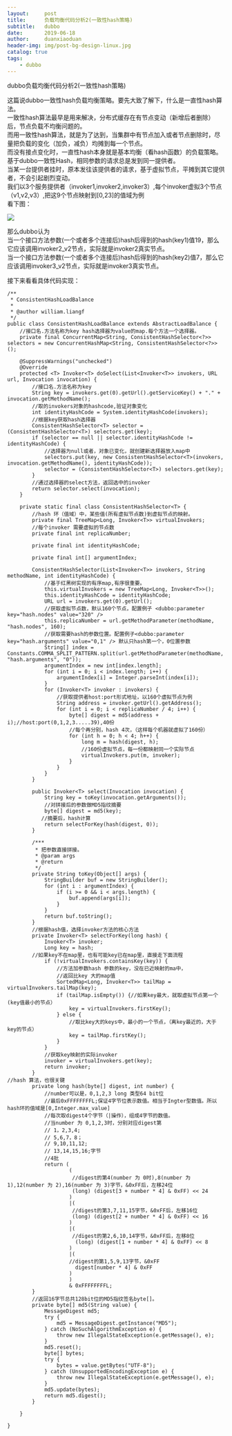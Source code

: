 ```yaml
---
layout:     post
title:      负载均衡代码分析2(一致性hash策略)
subtitle:   dubbo
date:       2019-06-18
author:     duanxiaoduan
header-img: img/post-bg-design-linux.jpg
catalog: true
tags:
    - dubbo
---
```


dubbo负载均衡代码分析2(一致性hash策略)


这篇说dubbo一致性hash负载均衡策略。要先大致了解下，什么是一直性hash算法。  
一致性hash算法最早是用来解决，分布式缓存在有节点变动（新增后者删除）后，节点负载不均衡问题的。  
而用一致性hash算法，就是为了达到，当集群中有节点加入或者节点删除时，尽量把负载的变化（加负，减负）均摊到每一个节点。  
而没有接点变化时，一直性hash本身就是基本均衡（看hash函数）的负载策略。  
基于dubbo一致性Hash，相同参数的请求总是发到同一提供者。  
当某一台提供者挂时，原本发往该提供者的请求，基于虚拟节点，平摊到其它提供者，不会引起剧烈变动。  
我们以3个服务提供者（invoker1,invoker2,invoker3）,每个invoker虚拟3个节点（v1,v2,v3）,把这9个节点映射到\[0,23\]的值域为例  
看下图：

![](https://static.oschina.net/uploads/space/2017/1114/132651_f2zO_146130.jpg)

那么dubbo认为  
当一个接口方法参数(一个或者多个连接后)hash后得到的hash(key1)值19，那么它应该调用invoker2_v2节点，实际就是invoker2真实节点。  
当一个接口方法参数(一个或者多个连接后)hash后得到的hash(key2)值7，那么它应该调用invoker3_v2节点，实际就是invoker3真实节点。

接下来看看具体代码实现：

    /**
     * ConsistentHashLoadBalance
     *
     * @author william.liangf
     */
    public class ConsistentHashLoadBalance extends AbstractLoadBalance {
        //接口名.方法名称为key hash选择器为value的map.每个方法一个选择器。
        private final ConcurrentMap<String, ConsistentHashSelector<?>> selectors = new ConcurrentHashMap<String, ConsistentHashSelector<?>>();
    
        @SuppressWarnings("unchecked")
        @Override
        protected <T> Invoker<T> doSelect(List<Invoker<T>> invokers, URL url, Invocation invocation) {
            //接口名.方法名称为key
            String key = invokers.get(0).getUrl().getServiceKey() + "." + invocation.getMethodName();
            //取的invokers对象的hashcode,验证对象变化
            int identityHashCode = System.identityHashCode(invokers);
            //根据key获取hash选择器
            ConsistentHashSelector<T> selector = (ConsistentHashSelector<T>) selectors.get(key);
            if (selector == null || selector.identityHashCode != identityHashCode) {
                //选择器为null或者，对象已变化，就创建新选择器放入map中
                selectors.put(key, new ConsistentHashSelector<T>(invokers, invocation.getMethodName(), identityHashCode));
                selector = (ConsistentHashSelector<T>) selectors.get(key);
            }
            //通过选择器的select方法，返回选中的invoker
            return selector.select(invocation);
        }
    
        private static final class ConsistentHashSelector<T> {
            //hash 环（值域）中，某些值(所有虚拟节点数)到虚拟节点的映射。
            private final TreeMap<Long, Invoker<T>> virtualInvokers;
            //每个invoker 需要虚拟的节点数
            private final int replicaNumber;
    
            private final int identityHashCode;
    
            private final int[] argumentIndex;
    
            ConsistentHashSelector(List<Invoker<T>> invokers, String methodName, int identityHashCode) {
                //基于红黑树实现的有序map,有序很重要。
                this.virtualInvokers = new TreeMap<Long, Invoker<T>>();
                this.identityHashCode = identityHashCode;
                URL url = invokers.get(0).getUrl();
                //获取虚拟节点数，默认160个节点，配置例子 <dubbo:parameter key="hash.nodes" value="320" />
                this.replicaNumber = url.getMethodParameter(methodName, "hash.nodes", 160);
                //获取需要hash的参数位置。配置例子<dubbo:parameter key="hash.arguments" value="0,1" /> 默认只hash第一个，0位置参数
                String[] index = Constants.COMMA_SPLIT_PATTERN.split(url.getMethodParameter(methodName, "hash.arguments", "0"));
                argumentIndex = new int[index.length];
                for (int i = 0; i < index.length; i++) {
                    argumentIndex[i] = Integer.parseInt(index[i]);
                }
                for (Invoker<T> invoker : invokers) {
                    //获取提供者host:port形式地址，以160个虚拟节点为例
                    String address = invoker.getUrl().getAddress();
                    for (int i = 0; i < replicaNumber / 4; i++) {
                        byte[] digest = md5(address + i);//host:port(0,1,2,3.....39),40份
                        //每个再分别，hash 4次，（这样每个机器就虚拟了160份）
                        for (int h = 0; h < 4; h++) {
                            long m = hash(digest, h);
                            //160份虚拟节点，每一份都映射同一个实际节点
                            virtualInvokers.put(m, invoker);
                        }
                    }
                }
            }
    
            public Invoker<T> select(Invocation invocation) {
                String key = toKey(invocation.getArguments());
                //对拼接后的参数做MD5指纹摘要
                byte[] digest = md5(key);
               //摘要后，hash计算
                return selectForKey(hash(digest, 0));
            }
    
            /***
             * 把参数直接拼接。
             * @param args
             * @return
             */
            private String toKey(Object[] args) {
                StringBuilder buf = new StringBuilder();
                for (int i : argumentIndex) {
                    if (i >= 0 && i < args.length) {
                        buf.append(args[i]);
                    }
                }
                return buf.toString();
            }
            //根据hash值，选择invoker方法的核心方法
            private Invoker<T> selectForKey(long hash) {
                Invoker<T> invoker;
                Long key = hash;
    	    //如果key不在map里，也有可能key已在map里，直接走下面流程
                if (!virtualInvokers.containsKey(key)) {
                    //方法加参数hash 参数的key，没在已近映射的ma中，
                    //返回比key 大的map值
                    SortedMap<Long, Invoker<T>> tailMap = virtualInvokers.tailMap(key);
                    if (tailMap.isEmpty()) {//如果key最大，就取虚拟节点第一个(key值最小的节点）
                        key = virtualInvokers.firstKey();
                    } else {
                        //取比key大的keys中，最小的一个节点，（离key最近的，大于key的节点）
                        key = tailMap.firstKey();
                    }
                }
                //获取key映射的实际invoker
                invoker = virtualInvokers.get(key);
                return invoker;
            }
    //hash 算法，也很关键
            private long hash(byte[] digest, int number) {
                //number可以是，0,1,2,3 long 类型64 bit位
                //最后0xFFFFFFFFL;保证4字节位表示数值。相当于Ingter型数值。所以hash环的值域是[0,Integer.max_value]
                //每次取digest4个字节（|操作），组成4字节的数值。
                //当number 为 0,1,2,3时，分别对应digest第
                // 1，2,3,4;
                // 5,6,7，8；
                // 9,10,11,12;
                // 13,14,15,16;字节
                //4批
                return (
                        (
                         //digest的第4(number 为 0时),8(number 为 1),12(number 为 2),16(number 为 3)字节，&0xFF后，左移24位
                         (long) (digest[3 + number * 4] & 0xFF) << 24
                        )
                        |(
                         //digest的第3,7,11,15字节，&0xFF后，左移16位
                         (long) (digest[2 + number * 4] & 0xFF) << 16
                        )
                        |(
                         //digest的第2,6,10,14字节，&0xFF后，左移8位
                          (long) (digest[1 + number * 4] & 0xFF) << 8
                        )
                        |(
                        //digest的第1,5,9,13字节，&0xFF
                          digest[number * 4] & 0xFF
                        )
                        )
                        & 0xFFFFFFFFL;
            }
            //返回16字节总共128bit位的MD5指纹签名byte[]。
            private byte[] md5(String value) {
                MessageDigest md5;
                try {
                    md5 = MessageDigest.getInstance("MD5");
                } catch (NoSuchAlgorithmException e) {
                    throw new IllegalStateException(e.getMessage(), e);
                }
                md5.reset();
                byte[] bytes;
                try {
                    bytes = value.getBytes("UTF-8");
                } catch (UnsupportedEncodingException e) {
                    throw new IllegalStateException(e.getMessage(), e);
                }
                md5.update(bytes);
                return md5.digest();
            }
    
        }
    
    }
    